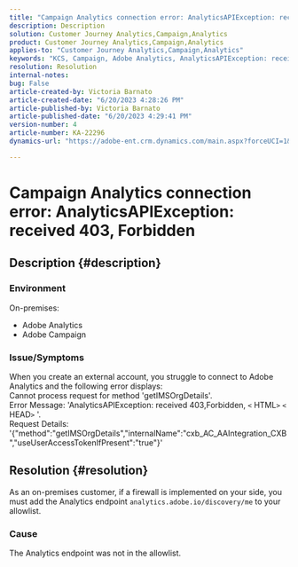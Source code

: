 ```yaml
---
title: "Campaign Analytics connection error: AnalyticsAPIException: received 403, Forbidden"
description: Description
solution: Customer Journey Analytics,Campaign,Analytics
product: Customer Journey Analytics,Campaign,Analytics
applies-to: "Customer Journey Analytics,Campaign,Analytics"
keywords: "KCS, Campaign, Adobe Analytics, AnalyticsAPIException: received 403, Forbidden, error, creating external account"
resolution: Resolution
internal-notes: 
bug: False
article-created-by: Victoria Barnato
article-created-date: "6/20/2023 4:28:26 PM"
article-published-by: Victoria Barnato
article-published-date: "6/20/2023 4:29:41 PM"
version-number: 4
article-number: KA-22296
dynamics-url: "https://adobe-ent.crm.dynamics.com/main.aspx?forceUCI=1&pagetype=entityrecord&etn=knowledgearticle&id=699cb47a-870f-ee11-8f6d-6045bd006149"

---
```

# Campaign Analytics connection error: AnalyticsAPIException: received 403, Forbidden

## Description {#description}


### <b>Environment</b>

On-premises:

- Adobe Analytics
- Adobe Campaign


### Issue/Symptoms

When you create an external account, you struggle to connect to Adobe Analytics and the following error displays:
<br>Cannot process request for method 'getIMSOrgDetails'. <br>Error Message: 'AnalyticsAPIException: received 403,Forbidden, `<` HTML`>` `<` HEAD`>` '. <br>Request Details: '{"method":"getIMSOrgDetails","internalName":"cxb_AC_AAIntegration_CXB","useUserAccessTokenIfPresent":"true"}'

## Resolution {#resolution}


As an on-premises customer, if a firewall is implemented on your side, you must add the Analytics endpoint `analytics.adobe.io/discovery/me` to your allowlist.

### Cause

The Analytics endpoint was not in the allowlist.
